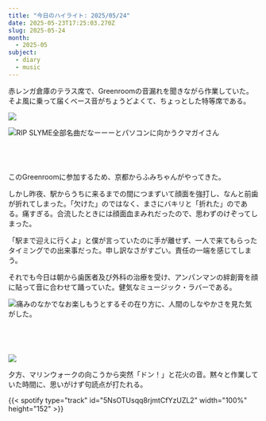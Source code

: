 ```yaml
---
title: "今日のハイライト: 2025/05/24"
date: 2025-05-23T17:25:03.270Z
slug: 2025-05-24
month:
  - 2025-05
subject:
  - diary
  - music
---
```

赤レンガ倉庫のテラス席で、Greenroomの音漏れを聞きながら作業していた。
そよ風に乗って届くベース音がちょうどよくて、ちょっとした特等席である。

![](/images/diary/2025-05-24/greenroom.png)

![RIP SLYME全部名曲だなーーーとパソコンに向かうクマガイさん](/images/diary/2025-05-24/pxl_20250524_083049794.jpg)

######  ﻿

このGreenroomに参加するため、京都からふみちゃんがやってきた。

しかし昨夜、駅からうちに来るまでの間につまずいて顔面を強打し、なんと前歯が折れてしまった。「欠けた」のではなく、まさにバキリと「折れた」のである。痛すぎる。合流したときには顔面血まみれだったので、思わずのけぞってしまった。

「駅まで迎えに行くよ」と僕が言っていたのに手が離せず、一人で来てもらったタイミングでの出来事だった。申し訳なさがすごい。責任の一端を感じてしまう。

それでも今日は朝から歯医者及び外科の治療を受け、アンパンマンの絆創膏を顔に貼って音に合わせて踊っていた。健気なミュージック・ラバーである。

![痛みのなかでなお楽しもうとするその在り方に、人間のしなやかさを見た気がした。](/images/diary/2025-05-24/pxl_20250524_072832002.jpg)

###### 　﻿



![](/images/diary/2025-05-24/fire.jpg)

夕方、マリンウォークの向こうから突然「ドン！」と花火の音。黙々と作業していた時間に、思いがけず句読点が打たれる。

{{< spotify type="track" id="5NsOTUsqq8rjmtCfYzUZL2" width="100%" height="152" >}}